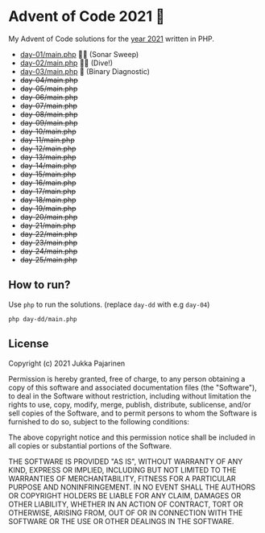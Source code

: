 # Advent of Code 2021 🎄

My Advent of Code solutions for the [year 2021](https://adventofcode.com/2021) written in PHP.

- [day-01/main.php](./day-01/main.php) 🌟🌟 (Sonar Sweep)
- [day-02/main.php](./day-02/main.php) 🌟🌟 (Dive!)
- [day-03/main.php](./day-03/main.php) 🚧 (Binary Diagnostic)
- ~~day-04/main.php~~
- ~~day-05/main.php~~
- ~~day-06/main.php~~
- ~~day-07/main.php~~
- ~~day-08/main.php~~
- ~~day-09/main.php~~
- ~~day-10/main.php~~
- ~~day-11/main.php~~
- ~~day-12/main.php~~
- ~~day-13/main.php~~
- ~~day-14/main.php~~
- ~~day-15/main.php~~
- ~~day-16/main.php~~
- ~~day-17/main.php~~
- ~~day-18/main.php~~
- ~~day-19/main.php~~
- ~~day-20/main.php~~
- ~~day-21/main.php~~
- ~~day-22/main.php~~
- ~~day-23/main.php~~
- ~~day-24/main.php~~
- ~~day-25/main.php~~

## How to run?

Use `php` to run the solutions. (replace `day-dd` with e.g `day-04`)

```
php day-dd/main.php
```

## License

Copyright (c) 2021 Jukka Pajarinen

Permission is hereby granted, free of charge, to any person obtaining a copy of this software and associated documentation files (the "Software"), to deal in the Software without restriction, including without limitation the rights to use, copy, modify, merge, publish, distribute, sublicense, and/or sell copies of the Software, and to permit persons to whom the Software is furnished to do so, subject to the following conditions:

The above copyright notice and this permission notice shall be included in all copies or substantial portions of the Software.

THE SOFTWARE IS PROVIDED "AS IS", WITHOUT WARRANTY OF ANY KIND, EXPRESS OR IMPLIED, INCLUDING BUT NOT LIMITED TO THE WARRANTIES OF MERCHANTABILITY, FITNESS FOR A PARTICULAR PURPOSE AND NONINFRINGEMENT. IN NO EVENT SHALL THE AUTHORS OR COPYRIGHT HOLDERS BE LIABLE FOR ANY CLAIM, DAMAGES OR OTHER LIABILITY, WHETHER IN AN ACTION OF CONTRACT, TORT OR OTHERWISE, ARISING FROM, OUT OF OR IN CONNECTION WITH THE SOFTWARE OR THE USE OR OTHER DEALINGS IN THE SOFTWARE.
